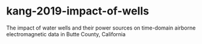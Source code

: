 # kang-2019-impact-of-wells
The impact of water wells and their power sources on time-domain airborne electromagnetic data in Butte County, California

